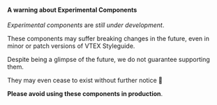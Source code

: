 #### A warning about Experimental Components
*Experimental components* are *still under development*.

These components may suffer breaking changes in the future, even in minor or patch versions of VTEX Styleguide. 

Despite being a glimpse of the future, we do not guarantee supporting them.

They may even cease to exist without further notice 👻

**Please avoid using these components in production**.
